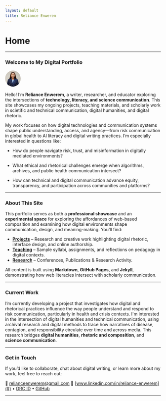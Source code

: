 ```yaml
---
layout: default
title: Reliance Enwerem
---
```


<style>

  .featured-image.jpg {
    float: left;
  }

img {
  border-radius: 30px;
  max-width: 10%;
  height: auto;
  }
</style>



# Home

---

### **Welcome to My Digital Portfolio**

![featured-image](/assets/featured-image-2.png)

Hello! I’m **Reliance Enwerem**, a writer, researcher, and educator exploring the intersections of **technology, literacy, and science communication**. This site showcases my ongoing projects, teaching materials, and scholarly work in scietific and technical communication, digital humanities, and digital rhetoric.

My work focuses on how digital technologies and communication systems shape public understanding, access, and agency—from risk communication in global health to AI literacy and digital writing practices. I’m especially interested in questions like:

* How do people navigate risk, trust, and misinformation in digitally mediated environments?

* What ethical and rhetorical challenges emerge when algorithms, archives, and public health communication intersect?

* How can technical and digital communication advance equity, transparency, and participation across communities and platforms?

---

### **About This Site**

This portfolio serves as both a **professional showcase** and an **experimental space** for exploring the affordances of web-based composition and examining how digital environments shape communication, design, and meaning-making. You’ll find:

* **[Projects](projects/)** – Research and creative work highlighting digital rhetoric, interface design, and online authorship.
* **[Teaching](teaching/)** – Sample syllabi, assignments, and reflections on pedagogy in digital contexts.
* **[Research](research/)** – Conferences, Publications & Research Activity.

All content is built using **Markdown**, **GitHub Pages**, and **Jekyll**, demonstrating how web literacies intersect with scholarly communication.

---

### **Current Work**

I’m currently developing a project that investigates how digital and rhetorical practices influence the way people understand and respond to risk communication, particularly in health and crisis contexts. I'm interested in the intersection of digital humanities and technical communication, using archival research and digital methods to trace how narratives of disease, contagion, and responsibility circulate over time and across media. This research bridges **digital humanities**, **rhetoric and composition**, and **science communication**.

---

### **Get in Touch**

If you’d like to collaborate, chat about digital writing, or learn more about my work, feel free to reach out:

📧 [relianceenwerem@gmail.com](mailto:relianceenwerem@gmail.com)
🔗 [www.linkedin.com/in/reliance-enwerem](#) • [ORC ID](0009-0001-2075-4024) • [GitHub](https://github.com/relianceenwerem)

---

